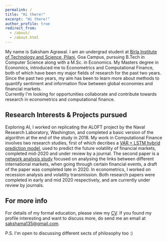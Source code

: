 ```yaml
---
permalink: /
title: "Hi there!"
excerpt: "Hi there!"
author_profile: true
redirect_from: 
  - /about/
  - /about.html
---
```


My name is Saksham Agrawal. I am an undergrad student at [Birla Institute of Technology and Science, Pilani](https://www.bits-pilani.ac.in/Goa/), Goa Campus, pursuing B.Tech in Computer Science along with a M.Sc. in Economics. My Masters degree in Economics, introduced me to Econometrics and Computational Finance, both of which have been my major fields of research for the past two years. Since the past two years, my aim has been to learn more about methods to quantify sentiment and information flow between global economies and financial markets.  
Currently I'm looking for opportunities collaborate and contribute towards research in econometrics and computational finance.

## Research Interests & Projects pursued
Exploring AI, I worked on replicating the ALOFT project by the Naval Research Laboratory, Washington, and completed a basic version of the algorithm at the end of the study in 2018. My work in Computational Finance involves two research studies, first of which decribes a [VAR + LSTM hybrid prediction model](https://sam14032000.github.io/research/3/), used to predict the future volatility of financial markets, completed mid-2020 and under review by a journal. The second paper is a [network analysis study](https://sam14032000.github.io/research/5/) focused on analysing the links between different international markets, when going through certain financial events, a draft of the paper was completed late in 2020. In econometrics, I worked on recession analysis and volatilty transmission. Both research papers were completed in early and mid 2020 respectively, and are currently under review by journals. 

For more info
------
For details of my formal education, please view my [CV](https://sam14032000.github.io/cv/). If you found my profile interesting and want to discuss more, do send me an email at [sakshama135@gmail.com](mailto:sakshama135@gmail.com).  

P.S. I'm open to discussing different sects of philosophy too :)
